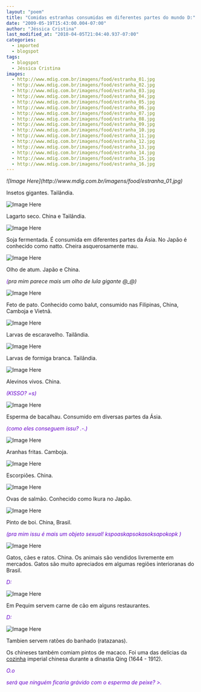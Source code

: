```yaml
---
layout: "poem"
title: "Comidas estranhas consumidas em diferentes partes do mundo D:"
date: "2009-05-19T15:43:00.004-07:00"
author: "Jéssica Cristina"
last_modified_at: "2010-04-05T21:04:40.937-07:00"
categories:
  - imported
  - blogspot
tags:
  - blogspot
  - Jéssica Cristina
images:
  - http://www.mdig.com.br/imagens/food/estranha_01.jpg
  - http://www.mdig.com.br/imagens/food/estranha_02.jpg
  - http://www.mdig.com.br/imagens/food/estranha_03.jpg
  - http://www.mdig.com.br/imagens/food/estranha_04.jpg
  - http://www.mdig.com.br/imagens/food/estranha_05.jpg
  - http://www.mdig.com.br/imagens/food/estranha_06.jpg
  - http://www.mdig.com.br/imagens/food/estranha_07.jpg
  - http://www.mdig.com.br/imagens/food/estranha_08.jpg
  - http://www.mdig.com.br/imagens/food/estranha_09.jpg
  - http://www.mdig.com.br/imagens/food/estranha_10.jpg
  - http://www.mdig.com.br/imagens/food/estranha_11.jpg
  - http://www.mdig.com.br/imagens/food/estranha_12.jpg
  - http://www.mdig.com.br/imagens/food/estranha_13.jpg
  - http://www.mdig.com.br/imagens/food/estranha_14.jpg
  - http://www.mdig.com.br/imagens/food/estranha_15.jpg
  - http://www.mdig.com.br/imagens/food/estranha_16.jpg
---
```


<p style="font-style: italic;" align="justify">![Image Here](http://www.mdig.com.br/imagens/food/estranha_01.jpg)

Insetos gigantes. Tailândia.

![Image Here](http://www.mdig.com.br/imagens/food/estranha_02.jpg)

Lagarto seco. China e Tailândia.

![Image Here](http://www.mdig.com.br/imagens/food/estranha_03.jpg)

Soja fermentada. É consumida em diferentes partes da Ásia. No Japão é conhecido como natto. Cheira asquerosamente mau.

![Image Here](http://www.mdig.com.br/imagens/food/estranha_04.jpg)

Olho de atum. Japão e China.</p><p style="font-style: italic;" align="justify"><span style="color: rgb(102, 0, 204);">(</span><span style="font-style: italic;">pra mim parece mais um olho de lula gigante @_@)

![Image Here](http://www.mdig.com.br/imagens/food/estranha_05.jpg)

Feto de pato. Conhecido como balut, consumido nas Filipinas, China, Camboja e Vietnã.

![Image Here](http://www.mdig.com.br/imagens/food/estranha_06.jpg)

Larvas de escaravelho. Tailândia.

![Image Here](http://www.mdig.com.br/imagens/food/estranha_07.jpg)

Larvas de formiga branca. Tailândia.

![Image Here](http://www.mdig.com.br/imagens/food/estranha_08.jpg)

Alevinos vivos. China.</p><p style="font-style: italic;" align="justify"></span><span style="color: rgb(102, 0, 204);">(KISSO? =s)

![Image Here](http://www.mdig.com.br/imagens/food/estranha_09.jpg)

Esperma de bacalhau. Consumido em diversas partes da Ásia.</p><p style="font-style: italic;" align="justify"></span><span style="color: rgb(102, 0, 204);">(como eles conseguem issu? .-.)

![Image Here](http://www.mdig.com.br/imagens/food/estranha_10.jpg)

Aranhas fritas. Camboja.

![Image Here](http://www.mdig.com.br/imagens/food/estranha_11.jpg)

Escorpiões. China.

![Image Here](http://www.mdig.com.br/imagens/food/estranha_12.jpg)

Ovas de salmão. Conhecido como Ikura no Japão.

![Image Here](http://www.mdig.com.br/imagens/food/estranha_13.jpg)

Pinto de boi. China, Brasil.</p><p style="font-style: italic;" align="justify"></span><span style="color: rgb(102, 0, 204);">(pra mim issu é mais um objeto sexual! kspoaskapsokasoksapokopk )

![Image Here](http://www.mdig.com.br/imagens/food/estranha_14.jpg)

Gatos, cães e ratos. China. Os animais são vendidos livremente em mercados. Gatos são muito apreciados em algumas regiões interioranas do Brasil.</p><p style="font-style: italic;" align="justify"></span><span style="color: rgb(102, 0, 204);">D:

![Image Here](http://www.mdig.com.br/imagens/food/estranha_15.jpg)

Em Pequim servem carne de cão em alguns restaurantes.</p><p style="font-style: italic;" align="justify"></span><span style="color: rgb(102, 0, 204);">D:

![Image Here](http://www.mdig.com.br/imagens/food/estranha_16.jpg)

Tambien servem ratões do banhado (ratazanas).

Os chineses também comiam pintos de macaco. Foi uma das delícias da  [cozinha](http://www.mdig.com.br/index.php?itemid=4879#) imperial chinesa durante a dinastia Qing (1644 - 1912).</p><p style="font-style: italic;" align="justify"></span><span style="color: rgb(102, 0, 204);">O.o</p><p style="font-style: italic;" align="justify"></span><span style="color: rgb(102, 0, 204);">será que ninguém ficaria grávido com o esperma de peixe? >.

</span></p>